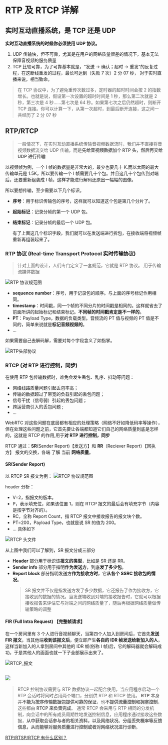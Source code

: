<!--
 * @Author: mcdowell
 * @Date: 2020-05-26 19:34:22
 * @LastEditors: mcdowell
 * @LastEditTime: 2020-05-27 16:53:16
-->

# RTP 及 RTCP 详解

## 实时互动直播系统，是 TCP 还是 UDP

**实时互动直播系统的时候你必须使用 UDP 协议。**

1. UDP 传输快，但不可靠，尤其是在用户的网络质量很差的情况下，基本无法保障音视频的服务质量
2. TCP 比较可靠，为了可靠基本就是，“发送 -> 确认；超时 -> 重发”的反复过程，在这断线重发的过程，最长可达到（失败 7 次）2 分 07 秒， 对于实时直播来说，相当致命。

> 在 TCP 协议中，为了避免重传次数过多，定时器的超时时间会按 2 的指数增长。也就是说，假设第一次设置的超时时间是 1 秒，那么第二次就是 2 秒，第三次是 4 秒……第七次是 64 秒。如果第七次之后仍然超时，则断开 TCP 连接。你可以计算一下，从第一次超时，到最后断开连接，这之间一共经历了 2 分 07 秒

## RTP/RTCP

> 一般情况下，在实时互动直播系统传输音视频数据流时，我们并不直接将音视频数据流交给 UDP 传输，而是**先给音视频数据加个 RTP 头，然后再交给 UDP 进行传输**

以视频帧为例，一个 I 帧的数据量是非常大的，最少也要几十 K.而以太网的最大传输单元是 1.5K，所以要传输一个 I 帧需要几十个包。并且这几十个包传到对端后，还要重新组装成 I 帧，这样才能进行解码还原出一幅幅的图像。

所以要想传输，至少需要以下几个标识。

- **序号**：用于标识传输包的序号，这样就可以知道这个包是第几个分片了。
- **起始标记**：记录分帧的第一个 UDP 包。
- **结束标记**：记录分帧的最后一个 UDP 包。

  有了上面这几个标识字段，我们就可以在发送端进行拆包，在接收端将视频帧重新再组装起来了。

### RTP 协议 (Real-time Transport Protocol 实时传输协议)

> 针对上面的设计，人们专门定义了一套规范，它就是 RTP 协议。
> 用于传输流媒体数据

![RTP 协议规范图](../static/image/RTP.png)

- **sequence number**：序号，用于记录包的顺序。与上面的序号标记作用相同。
- **timestamp**：时间戳，同一个帧的不同分片的时间戳是相同的。这样就省去了前面所讲的起始标记和结束标记。**不同帧的时间戳肯定是不一样的**。
- **PT**：Payload Type，数据的负载类型。音频流的 PT 值与视频的 PT 值是不同的，简单来说就是**标记音频视频的**。
- ...

如果需要自己去解码解，需要对每个字段含义了如指掌。

![RTP头部协议](../static/image/RTPHeader.png)

### RTCP (对 RTP 进行控制，同步)

在使用 RTP 包传输数据时，难免会发生丢包、乱序、抖动等问题：

- 网络线路质量问题引起丢包率高；
- 传输的数据超过了带宽的负载引起的丢包问题；
- 信号干扰（信号弱）引起的丢包问题；
- 跨运营商引入的丢包问题 ;
- ...

WebRTC 对这些问题在底层都有相应的处理策略（网络不好如降低码率等操作），但在处理这些问题之前，它首先要让各端都知道它们自己的网络质量到底是怎样的，这就是 RTCP 的作用,用于**对 RTP 进行控制，同步**

RTCP 通过：**SR**(Sender Report)【发送方】和 **RR**（Reciever Report）【回执方】 报文的交换，各端 了解 当前 **网络质量**。

#### SR(Sender Report)

以 RTCP SR 报文为例：
![RTCP 协议规范图](../static/image/RTCP.png)

header 分析：

- V=2，指报文的版本。
- P，表示填充位，如果该位置 1，则在 RTCP 报文的最后会有填充字节（内容是按字节对齐的）。
- RC，全称 Report Count，指 RTCP 报文中接收报告的报文块个数。
- PT=200，Payload Type，也就是说 SR 的值为 200。
- ... 具体如下

![RTCP 头文件](../static/image/RTCPHeader.png)

从上图中我们可以了解到，SR 报文分成三部分

- **Header** 部分用于标识该**报文的类型**，比如是 SR 还是 RR。
- **Sender info** 部分用于指明**作为发送方**，到底**发了多少包**。
- **Report block** 部分指明发送方**作为接收方时**，它**从各个 SSRC 接收包的情况**。
  > SR 报文并不仅是指发送方发了多少数据，它还报告了作为接收方，它接收到的数据的情况。当发送端收到对端的接收报告时，它就可以根据接收报告来评估它与对端之间的网络质量了，随后再根据网络质量做传输策略的调整

#### FIR (Full Intra Request) 【完整帧请求】

在一个房间里有 3 个人进行音视频聊天，当第四个人加入到房间后，它首先**发送 FIR 报文**，当其他端**收到该报文后**，便立即产生**各自的 IDR 帧发送给新加入的人**，这样当新加入的人拿到房间中其他的 IDR 帧(俗称 I 帧)后，它的解码器就会解码成功，于是其他人的画面也就一下子全部展示出来了。

![RTCP_报文](../static/image/RTCP_PT.png)

## ![](../static/image/RFC5104%20.png)

> RTCP 控制协议需要与 RTP 数据协议一起配合使用，当应用程序启动一个 RTP 会话时将同时占用两个端口，分别供 RTP 和 RTCP 使用。
> **RTP** 本身并**不能为按序传输数据包提供可靠的保证**，也**不提供流量控制和拥塞控制**，这些都由 **RTCP 来负责完成**。
> 通常 RTCP 会采用与 RTP 相同的分发机制，向会话中的所有成员周期性地发送控制信息，应用程序通过接收这些数据，**从中获取会话参与者的相关资料，以及网络状况、分组丢失概率等反馈信息，从而能够对服务质量进行控制或者对网络状况进行诊断**。

[RTP/RTSP/RTCP 有什么区别？](https://www.zhihu.com/question/20278635/answer/14590945)
